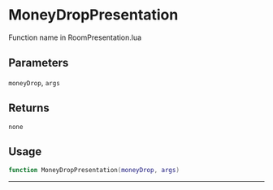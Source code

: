 # MoneyDropPresentation
Function name in RoomPresentation.lua
## Parameters
`moneyDrop`, `args`
## Returns
`none`
## Usage
```lua
function MoneyDropPresentation(moneyDrop, args)
```
---
